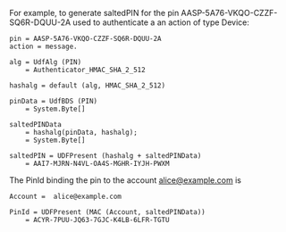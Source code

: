 

For example, to generate saltedPIN for the pin
AASP-5A76-VKQO-CZZF-SQ6R-DQUU-2A used to authenticate a an action of type Device:

~~~~
pin = AASP-5A76-VKQO-CZZF-SQ6R-DQUU-2A
action = message.

alg = UdfAlg (PIN)
    = Authenticator_HMAC_SHA_2_512

hashalg = default (alg, HMAC_SHA_2_512)

pinData = UdfBDS (PIN)
    = System.Byte[]

saltedPINData 
    = hashalg(pinData, hashalg);
    = System.Byte[]

saltedPIN = UDFPresent (hashalg + saltedPINData)
    = AAI7-MJRN-N4VL-OA4S-MGHR-IYJH-PWXM
~~~~

The PinId binding the pin to the account alice@example.com is

~~~~
Account =  alice@example.com 

PinId = UDFPresent (MAC (Account, saltedPINData))
    = ACYR-7PUU-JQ63-7GJC-K4LB-6LFR-TGTU
~~~~


